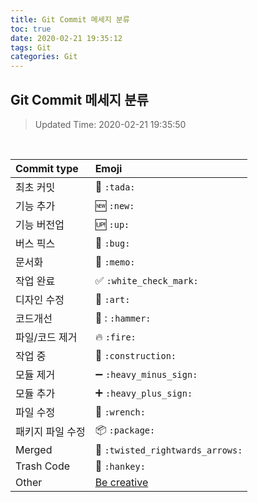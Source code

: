 ```yaml
---
title: Git Commit 메세지 분류
toc: true
date: 2020-02-21 19:35:12
tags: Git
categories: Git
---
```


## Git Commit 메세지 분류

> Updated Time: 2020-02-21 19:35:50

<br />

| Commit type      | Emoji                                            |
| :--------------- | :----------------------------------------------- |
| 최초 커밋        | 🎉 `:tada:`                                       |
| 기능 추가        | 🆕 `:new:`                                        |
| 기능 버전업      | 🆙  `:up:`                                        |
| 버스 픽스        | 🐛 `:bug:`                                        |
| 문서화           | 📝 `:memo:`                                       |
| 작업 완료        | ✅ `:white_check_mark:`                           |
| 디자인 수정      | 🎨 `:art:`                                        |
| 코드개선         | 🔨 : `:hammer:`                                   |
| 파일/코드 제거   | 🔥 `:fire:`                                       |
| 작업 중          | 🚧  `:construction:`                              |
| 모듈 제거        | ➖ `:heavy_minus_sign:`                           |
| 모듈 추가        | ➕ `:heavy_plus_sign:`                            |
| 파일 수정        | 🔧 `:wrench:`                                     |
| 패키지 파일 수정 | 📦 `:package:`                                    |
| Merged           | 🔀 `:twisted_rightwards_arrows:`                  |
| Trash Code       | 💩 `:hankey:`                                     |
| Other            | [Be creative](http://www.emoji-cheat-sheet.com/) |

